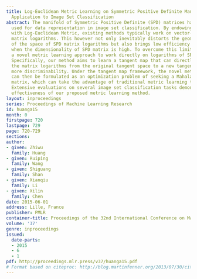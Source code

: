 ```yaml
---
title: Log-Euclidean Metric Learning on Symmetric Positive Definite Manifold with
  Application to Image Set Classification
abstract: The manifold of Symmetric Positive Definite (SPD) matrices has been successfully
  used for data representation in image set classification. By endowing the SPD manifold
  with Log-Euclidean Metric, existing methods typically work on vector-forms of SPD
  matrix logarithms. This however not only inevitably distorts the geometrical structure
  of the space of SPD matrix logarithms but also brings low efficiency especially
  when the dimensionality of SPD matrix is high. To overcome this limitation, we propose
  a novel metric learning approach to work directly on logarithms of SPD matrices.
  Specifically, our method aims to learn a tangent map that can directly transform
  the matrix logarithms from the original tangent space to a new tangent space of
  more discriminability. Under the tangent map framework, the novel metric learning
  can then be formulated as an optimization problem of seeking a Mahalanobis-like
  matrix, which can take the advantage of traditional metric learning techniques.
  Extensive evaluations on several image set classification tasks demonstrate the
  effectiveness of our proposed metric learning method.
layout: inproceedings
series: Proceedings of Machine Learning Research
id: huanga15
month: 0
firstpage: 720
lastpage: 729
page: 720-729
sections: 
author:
- given: Zhiwu
  family: Huang
- given: Ruiping
  family: Wang
- given: Shiguang
  family: Shan
- given: Xianqiu
  family: Li
- given: Xilin
  family: Chen
date: 2015-06-01
address: Lille, France
publisher: PMLR
container-title: Proceedings of the 32nd International Conference on Machine Learning
volume: '37'
genre: inproceedings
issued:
  date-parts:
  - 2015
  - 6
  - 1
pdf: http://proceedings.mlr.press/v37/huanga15.pdf
# Format based on citeproc: http://blog.martinfenner.org/2013/07/30/citeproc-yaml-for-bibliographies/
---
```

